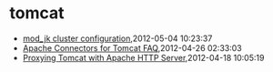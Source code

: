 # tomcat
* [mod_jk cluster configuration](/2012/2012-05-04-mod_jk-cluster-configuration),2012-05-04 10:23:37
* [Apache Connectors for Tomcat FAQ](/2012/2012-04-26-apache-connectors-for-tomcat),2012-04-26 02:33:03
* [Proxying Tomcat with Apache HTTP Server](/2012/2012-04-18-proxying-tomcat-with-apache-http-server),2012-04-18 10:05:19
